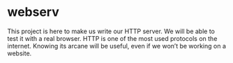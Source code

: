 # webserv
This project is here to make us write our HTTP server. We will be able to test it with a real browser. HTTP is one of the most used protocols on the internet. Knowing its arcane will be useful, even if we won’t be working on a website.
